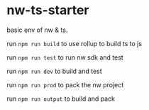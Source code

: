 # nw-ts-starter 
basic env of nw & ts.

run `npm run build` to use rollup to build ts to js

run `npm run test` to run nw sdk and test

run `npm run dev` to build and test

run `npm run prod` to pack the nw project

run `npm run output` to build and pack





